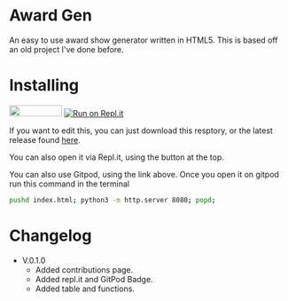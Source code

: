 # Award Gen
An easy to use award show generator written in HTML5.
This is based off an old project I've done before.

# Installing
[<img src="https://gitpod.io/button/open-in-gitpod.svg" width="95" height="20" 
/>](https://gitpod.io/from-referrer/)
[![Run on Repl.it](https://repl.it/badge/github/mamamia5x/Award-Gen)](https://repl.it/github/mamamia5x/Award-Gen)


If you want to edit this, you can just download this resptory, or the latest release found [here](https://github.com/mamamia5x/Award-Gen/releases).

You can also open it via Repl.it, using the button at the top.

You can also use Gitpod, using the link above. 
Once you open it on gitpod run this command in the terminal
```bash
pushd index.html; python3 -m http.server 8080; popd;
```

# Changelog
* V.0.1.0 
  * Added contributions page.
  * Added repl.it and GitPod Badge.
  * Added table and functions.